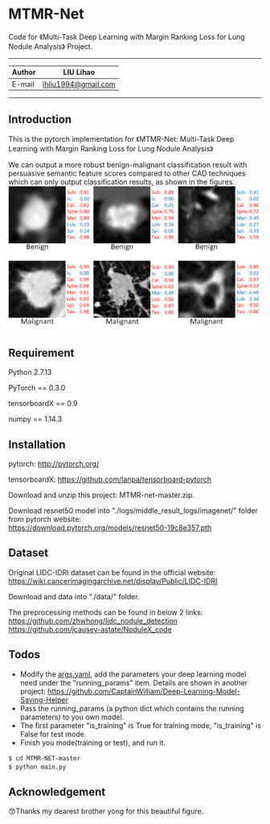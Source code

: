 # MTMR-Net
Code for 《Multi-Task Deep Learning with Margin Ranking Loss for Lung Nodule Analysis》 Project.

****
|Author|LIU Lihao|
|---|---
|E-mail|lhliu1994@gmail.com
****


## Introduction

This is the pytorch implementation for 《MTMR-Net: Multi-Task Deep Learning with Margin Ranking Loss for Lung Nodule Analysis》

We can output a more robust benign-malignant classification result with persuasive semantic feature scores compared to other CAD techniques which can only output classification results, as shown in the figures.
  ![image](https://github.com/CaptainWilliam/MTMR-net/blob/master/data/github_image/fig_1.png)

## Requirement

Python 2.7.13

PyTorch == 0.3.0

tensorboardX == 0.9

numpy == 1.14.3

## Installation

pytorch: http://pytorch.org/

tensorboardX: https://github.com/lanpa/tensorboard-pytorch

Download and unzip this project: MTMR-net-master.zip.


Download resnet50 model into "./logs/middle_result_logs/imagenet/" folder from pytorch website:<br>https://download.pytorch.org/models/resnet50-19c8e357.pth

## Dataset

Original LIDC-IDRI dataset can be found in the official website: 
<br>https://wiki.cancerimagingarchive.net/display/Public/LIDC-IDRI

Download and data into "./data/" folder.

The preprocessing methods can be found in below 2 links: 
<br>https://github.com/zhwhong/lidc_nodule_detection
<br>https://github.com/jcausey-astate/NoduleX_code


## Todos

 - Modify the [args.yaml](https://github.com/CaptainWilliam/MTMR-net/blob/master/conf/args.yaml), add the parameters your deep learning model need under the "running_params" item. Details are shown in another project: https://github.com/CaptainWilliam/Deep-Learning-Model-Saving-Helper
 - Pass the running_params (a python dict which contains the running parameters) to you own model.
 - The first parameter "is_training" is True for training mode, "is_training" is False for test mode.
 - Finish you mode(training or test), and run it.
 
```sh
$ cd MTMR-NET-master
$ python main.py
```

## Acknowledgement

:kissing_smiling_eyes:Thanks my dearest brother yong for this beautiful figure.
